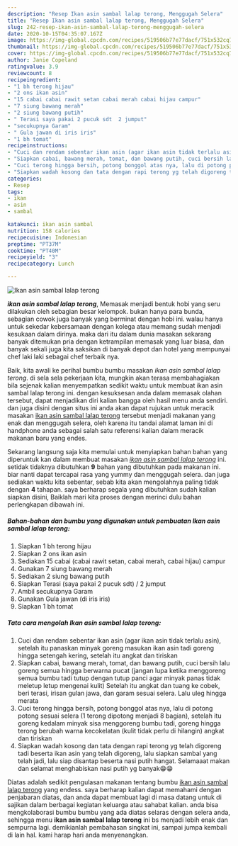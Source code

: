 ```yaml
---
description: "Resep Ikan asin sambal lalap terong, Menggugah Selera"
title: "Resep Ikan asin sambal lalap terong, Menggugah Selera"
slug: 242-resep-ikan-asin-sambal-lalap-terong-menggugah-selera
date: 2020-10-15T04:35:07.167Z
image: https://img-global.cpcdn.com/recipes/519506b77e77dacf/751x532cq70/ikan-asin-sambal-lalap-terong-foto-resep-utama.jpg
thumbnail: https://img-global.cpcdn.com/recipes/519506b77e77dacf/751x532cq70/ikan-asin-sambal-lalap-terong-foto-resep-utama.jpg
cover: https://img-global.cpcdn.com/recipes/519506b77e77dacf/751x532cq70/ikan-asin-sambal-lalap-terong-foto-resep-utama.jpg
author: Janie Copeland
ratingvalue: 3.9
reviewcount: 8
recipeingredient:
- "1 bh terong hijau"
- "2 ons ikan asin"
- "15 cabai cabai rawit setan cabai merah cabai hijau campur"
- "7 siung bawang merah"
- "2 siung bawang putih"
- " Terasi saya pakai 2 pucuk sdt  2 jumput"
- "secukupnya Garam"
- " Gula jawan di iris iris"
- "1 bh tomat"
recipeinstructions:
- "Cuci dan rendam sebentar ikan asin (agar ikan asin tidak terlalu asin), setelah itu panaskan minyak goreng masukan ikan asin tadi goreng hingga setengah kering, setelah itu angkat dan tiriskan"
- "Siapkan cabai, bawang merah, tomat, dan bawang putih, cuci bersih lalu goreng semua hingga berwarna pucat (jangan lupa ketika menggoreng semua bumbu tadi tutup dengan tutup panci agar minyak panas tidak meletup letup mengenai kulit) Setelah itu angkat dan tuang ke cobek, beri terasi, irisan gulan jawa, dan garam sesuai selera. Lalu uleg hingga merata"
- "Cuci terong hingga bersih, potong bonggol atas nya, lalu di potong potong sesuai selera (1 terong dipotong menjadi 8 bagian), setelah itu goreng kedalam minyak sisa menggoreng bumbu tadi, goreng hingga terong berubah warna kecokelatan (kulit tidak perlu di hilangin) angkat dan tiriskan"
- "Siapkan wadah kosong dan tata dengan rapi terong yg telah digoreng tadi beserta ikan asin yang telah digoreng, lalu siapkan sambal yang telah jadi, lalu siap disantap beserta nasi putih hangat. Selamaaat makan dan selamat menghabiskan nasi putih yg banyak😁😁"
categories:
- Resep
tags:
- ikan
- asin
- sambal

katakunci: ikan asin sambal 
nutrition: 158 calories
recipecuisine: Indonesian
preptime: "PT37M"
cooktime: "PT40M"
recipeyield: "3"
recipecategory: Lunch

---
```



![Ikan asin sambal lalap terong](https://img-global.cpcdn.com/recipes/519506b77e77dacf/751x532cq70/ikan-asin-sambal-lalap-terong-foto-resep-utama.jpg)

<b><i>ikan asin sambal lalap terong</i></b>, Memasak menjadi bentuk hobi yang seru dilakukan oleh sebagian besar kelompok. bukan hanya para bunda, sebagian cowok juga banyak yang berminat dengan hobi ini. walau hanya untuk sekedar kebersamaan dengan kolega atau memang sudah menjadi kesukaan dalam dirinya. maka dari itu dalam dunia masakan sekarang banyak ditemukan pria dengan ketrampilan memasak yang luar biasa, dan banyak sekali juga kita saksikan di banyak depot dan hotel yang mempunyai chef laki laki sebagai chef terbaik nya.



Baik, kita awali ke perihal bumbu bumbu masakan <i>ikan asin sambal lalap terong</i>. di sela sela pekerjaan kita, mungkin akan terasa membahagiakan bila sejenak kalian menyempatkan sedikit waktu untuk membuat ikan asin sambal lalap terong ini. dengan kesuksesan anda dalam memasak olahan tersebut, dapat menjadikan diri kalian bangga oleh hasil menu anda sendiri. dan juga disini dengan situs ini anda akan dapat rujukan untuk meracik masakan <u>ikan asin sambal lalap terong</u> tersebut menjadi makanan yang enak dan menggugah selera, oleh karena itu tandai alamat laman ini di handphone anda sebagai salah satu referensi kalian dalam meracik makanan baru yang endes.


Sekarang langsung saja kita memulai untuk menyiapkan bahan bahan yang diperuntuk kan dalam membuat masakan <u><i>ikan asin sambal lalap terong</i></u> ini. setidak tidaknya dibutuhkan <b>9</b> bahan yang dibutuhkan pada makanan ini. biar nanti dapat tercapai rasa yang yummy dan menggugah selera. dan juga sediakan waktu kita sebentar, sebab kita akan mengolahnya paling tidak dengan <b>4</b> tahapan. saya berharap segala yang dibutuhkan sudah kalian siapkan disini, Baiklah mari kita proses dengan merinci dulu bahan perlengkapan dibawah ini.

<!--inarticleads1-->

##### Bahan-bahan dan bumbu yang digunakan untuk pembuatan Ikan asin sambal lalap terong:

1. Siapkan 1 bh terong hijau
1. Siapkan 2 ons ikan asin
1. Sediakan 15 cabai (cabai rawit setan, cabai merah, cabai hijau) campur
1. Gunakan 7 siung bawang merah
1. Sediakan 2 siung bawang putih
1. Siapkan  Terasi (saya pakai 2 pucuk sdt) / 2 jumput
1. Ambil secukupnya Garam
1. Gunakan  Gula jawan (di iris iris)
1. Siapkan 1 bh tomat




<!--inarticleads2-->

##### Tata cara mengolah Ikan asin sambal lalap terong:

1. Cuci dan rendam sebentar ikan asin (agar ikan asin tidak terlalu asin), setelah itu panaskan minyak goreng masukan ikan asin tadi goreng hingga setengah kering, setelah itu angkat dan tiriskan
1. Siapkan cabai, bawang merah, tomat, dan bawang putih, cuci bersih lalu goreng semua hingga berwarna pucat (jangan lupa ketika menggoreng semua bumbu tadi tutup dengan tutup panci agar minyak panas tidak meletup letup mengenai kulit) Setelah itu angkat dan tuang ke cobek, beri terasi, irisan gulan jawa, dan garam sesuai selera. Lalu uleg hingga merata
1. Cuci terong hingga bersih, potong bonggol atas nya, lalu di potong potong sesuai selera (1 terong dipotong menjadi 8 bagian), setelah itu goreng kedalam minyak sisa menggoreng bumbu tadi, goreng hingga terong berubah warna kecokelatan (kulit tidak perlu di hilangin) angkat dan tiriskan
1. Siapkan wadah kosong dan tata dengan rapi terong yg telah digoreng tadi beserta ikan asin yang telah digoreng, lalu siapkan sambal yang telah jadi, lalu siap disantap beserta nasi putih hangat. Selamaaat makan dan selamat menghabiskan nasi putih yg banyak😁😁




Diatas adalah sedikit pengulasan makanan tentang bumbu <u>ikan asin sambal lalap terong</u> yang endess. saya berharap kalian dapat memahami dengan penjabaran diatas, dan anda dapat membuat lagi di masa datang untuk di sajikan dalam berbagai kegiatan keluarga atau sahabat kalian. anda bisa mengkolaborasi bumbu bumbu yang ada diatas selaras dengan selera anda, sehingga menu <b>ikan asin sambal lalap terong</b> ini bs menjadi lebih enak dan sempurna lagi. demikianlah pembahasan singkat ini, sampai jumpa kembali di lain hal. kami harap hari anda menyenangkan.
